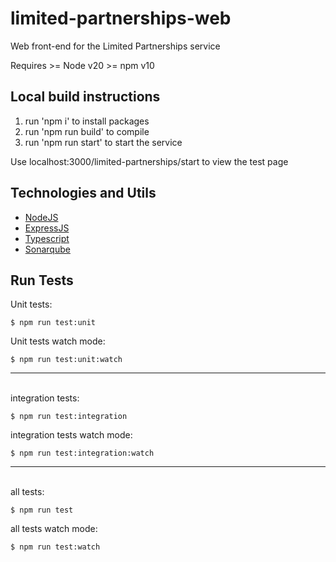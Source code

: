 # limited-partnerships-web
Web front-end for the Limited Partnerships service

Requires >= Node v20
         >= npm v10

## Local build instructions
1. run 'npm i' to install packages
2. run 'npm run build' to compile
3. run 'npm run start' to start the service

Use localhost:3000/limited-partnerships/start to view the test page

## Technologies and Utils

- [NodeJS](https://nodejs.org/)
- [ExpressJS](https://expressjs.com/)
- [Typescript](https://www.typescriptlang.org/)
- [Sonarqube](https://www.sonarqube.org)

## Run Tests

Unit tests:
```
$ npm run test:unit
```
Unit tests watch mode: 
```
$ npm run test:unit:watch
```

---
\
integration tests:
```
$ npm run test:integration
```

integration tests watch mode:
```
$ npm run test:integration:watch
```

---
\
all tests:
```
$ npm run test
```

all tests watch mode:
```
$ npm run test:watch
```